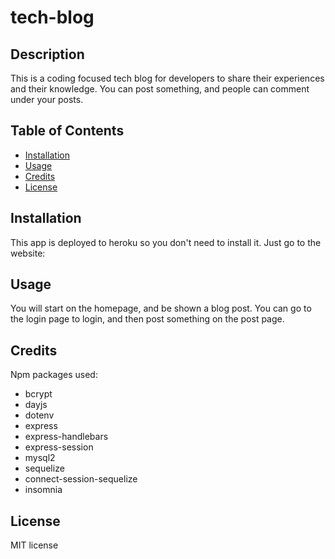 # tech-blog

## Description

This is a coding focused tech blog for developers to share their experiences and their knowledge. You can post something, and people can comment under your posts.

## Table of Contents 
- [Installation](#installation)
- [Usage](#usage)
- [Credits](#credits)
- [License](#license)

## Installation

This app is deployed to heroku so you don't need to install it. Just go to the website: 

## Usage
You will start on the homepage, and be shown a blog post. You can go to the login page to login, and then post something on the post page. 

## Credits
Npm packages used:
- bcrypt
- dayjs
- dotenv 
- express
- express-handlebars
- express-session 
- mysql2 
- sequelize
- connect-session-sequelize
- insomnia

## License

MIT license